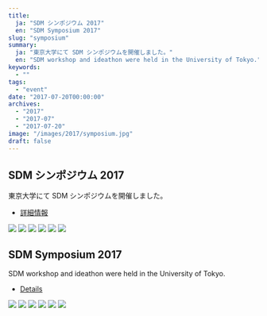 ```yaml
---
title:
  ja: "SDM シンポジウム 2017"
  en: "SDM Symposium 2017"
slug: "symposium"
summary:
  ja: "東京大学にて SDM シンポジウムを開催しました。"
  en: "SDM workshop and ideathon were held in the University of Tokyo."
keywords:
  - ""
tags:
  - "event"
date: "2017-07-20T00:00:00"
archives:
  - "2017"
  - "2017-07"
  - "2017-07-20"
image: "/images/2017/symposium.jpg"
draft: false
---
```


<!-- 日本語記事ここから -->
<section lang="ja" v-if="$context.locale === 'ja-jp'">

# SDM シンポジウム 2017

東京大学にて SDM シンポジウムを開催しました。

- [詳細情報](/symposium/2017/)

<div class="grid grid-cols-3 grid-rows-2 gap-4">
  <a href="/symposium/2017/img/symposium1.jpg"><img src="/symposium/2017/img/symposium1.jpg" /></a>
  <a href="/symposium/2017/img/symposium2.jpg"><img src="/symposium/2017/img/symposium2.jpg" /></a>
  <a href="/symposium/2017/img/symposium3.jpg"><img src="/symposium/2017/img/symposium3.jpg" /></a>
  <a href="/symposium/2017/img/demo1.jpg"><img src="/symposium/2017/img/demo1.jpg" /></a>
  <a href="/symposium/2017/img/demo2.jpg"><img src="/symposium/2017/img/demo2.jpg" /></a>
  <a href="/symposium/2017/img/demo3.jpg"><img src="/symposium/2017/img/demo3.jpg" /></a>
</div>

</section>
<!-- 日本語記事ここまで -->

<!-- English article start -->
<section lang="en" v-else>

# SDM Symposium 2017

SDM workshop and ideathon were held in the University of Tokyo.

- [Details](/symposium/2017/)

<div class="grid grid-cols-3 grid-rows-2 gap-4">
  <a href="/symposium/2017/img/symposium1.jpg"><img src="/symposium/2017/img/symposium1.jpg" /></a>
  <a href="/symposium/2017/img/symposium2.jpg"><img src="/symposium/2017/img/symposium2.jpg" /></a>
  <a href="/symposium/2017/img/symposium3.jpg"><img src="/symposium/2017/img/symposium3.jpg" /></a>
  <a href="/symposium/2017/img/demo1.jpg"><img src="/symposium/2017/img/demo1.jpg" /></a>
  <a href="/symposium/2017/img/demo2.jpg"><img src="/symposium/2017/img/demo2.jpg" /></a>
  <a href="/symposium/2017/img/demo3.jpg"><img src="/symposium/2017/img/demo3.jpg" /></a>
</div>

</section>
<!-- English article end -->
